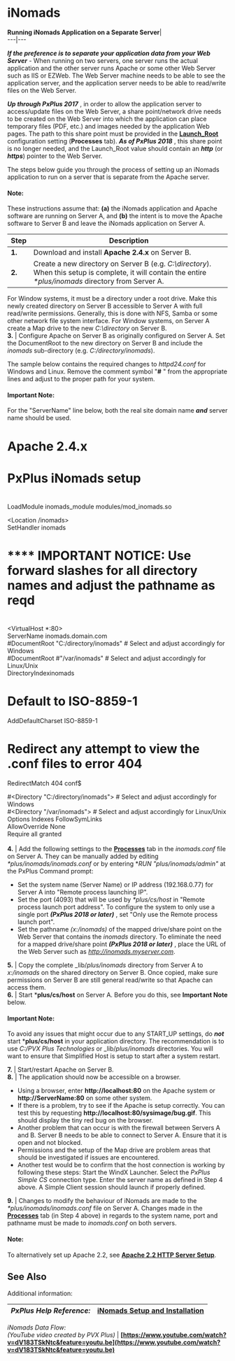 # iNomads  
  
**Running iNomads Application on a Separate Server**|   
---|---  
  
**_If the preference is to separate your application data from your Web Server_** \- When running on two servers, one server runs the actual application and the other server runs Apache or some other Web Server such as IIS or EZWeb. The Web Server machine needs to be able to see the application server, and the application server needs to be able to read/write files on the Web Server.

**_Up through PxPlus 2017_** , in order to allow the application server to access/update files on the Web Server, a share point/network drive needs to be created on the Web Server into which the application can place temporary files (PDF, etc.) and images needed by the application Web pages. The path to this share point must be provided in the [**Launch_Root**](System%20Configuration.htm#launchroot) configuration setting (**Processes** tab). **_As of PxPlus 2018_** , this share point is no longer needed, and the Launch_Root value should contain an **_http_** (or **_https_**) pointer to the Web Server.

The steps below guide you through the process of setting up an iNomads application to run on a server that is separate from the Apache server.

#### **Note:**  
These instructions assume that: **(a)** the iNomads application and Apache software are running on Server A, and **(b)** the intent is to move the Apache software to Server B and leave the iNomads application on Server A.

**Step** |  **Description**  
---|---  
**1.** |  Download and install **Apache 2.4.x** on Server B.  
**2.** |  Create a new directory on Server B (e.g. _C:\directory_). When this setup is complete, it will contain the entire _*plus/inomads_ directory from Server A.  
  
For Window systems, it must be a directory under a root drive. Make this newly created directory on Server B accessible to Server A with full read/write permissions. Generally, this is done with NFS, Samba or some other network file system interface. For Window systems, on Server A create a Map drive to the new _C:\directory_ on Server B.  
**3.** |  Configure Apache on Server B as originally configured on Server A. Set the DocumentRoot to the new directory on Server B and include the _inomads_ sub-directory (e.g. _C:/directory/inomads_).  
  
The sample below contains the required changes to _httpd24.conf_ for Windows and Linux. Remove the comment symbol "**#** " from the appropriate lines and adjust to the proper path for your system.

#### **Important Note:**  
For the "ServerName" line below, both the real site domain name **_and_** server name should be used.

# Apache 2.4.x  
#  
# PxPlus iNomads setup  
#  
  
LoadModule inomads_module modules/mod_inomads.so  
  
<Location /inomads>  
SetHandler inomads  
</Location>  
  
#  
# **** IMPORTANT NOTICE: Use forward slashes for all directory names and adjust the pathname as reqd  
#  
  
<VirtualHost *:80>  
ServerName inomads.domain.com  
#DocumentRoot "C:/directory/inomads" # Select and adjust accordingly for Windows  
#DocumentRoot #"/var/inomads" # Select and adjust accordingly for Linux/Unix  
DirectoryIndexinomads  
  
# Default to ISO-8859-1  
AddDefaultCharset ISO-8859-1  
  
# Redirect any attempt to view the .conf files to error 404  
RedirectMatch 404 conf$  
</VirtualHost>  
  
#<Directory "C:/directory/inomads"> # Select and adjust accordingly for Windows  
#<Directory "/var/inomads"> # Select and adjust accordingly for Linux/Unix  
Options Indexes FollowSymLinks  
AllowOverride None  
Require all granted  
</Directory>  
**4.** |  Add the following settings to the **[Processes](System%20Configuration.htm#processes)** tab in the _inomads.conf_ file on Server A. They can be manually added by editing _*plus/inomads/inomads.conf_ or by entering **RUN "*plus/inomads/admin"** at the PxPlus Command prompt:

  * Set the system name (Server Name) or IP address (192.168.0.77) for Server A into "Remote process launching IP".
  * Set the port (4093) that will be used by _*plus/cs/host_ in "Remote process launch port address". To configure the system to only use a single port **_(PxPlus 2018 or later)_** , set "Only use the Remote process launch port".
  * Set the pathname _(x:/inomads)_ of the mapped drive/share point on the Web Server that contains the _inomads_ directory. To eliminate the need for a mapped drive/share point **_(PxPlus 2018 or later)_** , place the URL of the Web Server such as _http://inomads.myserver.com_.

  
**5.** |  Copy the complete _lib/_plus/inomads_ directory from Server A to _x:/inomads_ on the shared directory on Server B. Once copied, make sure permissions on Server B are still general read/write so that Apache can access them.  
**6.** |  Start ***plus/cs/host** on Server A. Before you do this, see **Important Note** below.

#### **Important Note:**  
To avoid any issues that might occur due to any START_UP settings, do **_not_** start ***plus/cs/host** in your application directory. The recommendation is to use _C:/PVX Plus Technologies_ or _lib/_plus/inomads_ directories. You will want to ensure that Simplified Host is setup to start after a system restart.  
  
**7.** |  Start/restart Apache on Server B.  
**8.** |  The application should now be accessible on a browser.

  * Using a browser, enter **http://localhost:80** on the Apache system or **http://ServerName:80** on some other system.
  * If there is a problem, try to see if the Apache is setup correctly. You can test this by requesting **http://localhost:80/sysimage/bug.gif**. This should display the tiny red bug on the browser.
  * Another problem that can occur is with the firewall between Servers A and B. Server B needs to be able to connect to Server A. Ensure that it is open and not blocked.
  * Permissions and the setup of the Map drive are problem areas that should be investigated if issues are encountered.
  * Another test would be to confirm that the host connection is working by following these steps: Start the WindX Launcher. Select the _PxPlus Simple CS_ connection type. Enter the server name as defined in Step 4 above. A Simple Client session should launch if properly defined.

  
**9.** |  Changes to modify the behaviour of iNomads are made to the _*plus/inomads/inomads.conf_ file on Server A. Changes made in the **[Processes](System%20Configuration.htm#processes)** tab (in Step 4 above) in regards to the system name, port and pathname must be made to _inomads.conf_ on both servers.  
  
#### **Note:**  
To alternatively set up Apache 2.2, see [**Apache 2.2 HTTP Server Setup**](Apache%202.2%20HTTP%20Server%20Setup.md).

## See Also

Additional information:

_PxPlus Help Reference:_ |  **[iNomads Setup and Installation](Setup%20and%20Installation.md)**  
---|---  
_iNomads Data Flow:  
(YouTube video created by PVX Plus)_ |  **[https://www.youtube.com/watch?v=dV183TSkNtc&feature=youtu.be](https://www.youtube.com/watch?v=dV183TSkNtc&feature=youtu.be)**
